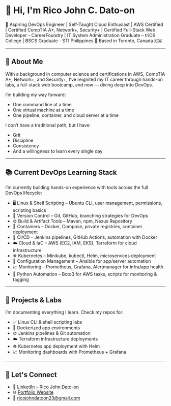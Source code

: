 # 👋 Hi, I'm Rico John C. Dato-on

🎯 Aspiring DevOps Engineer | Self-Taught Cloud Enthusiast | AWS Certified | Certified CompTIA A+, Network+, Security+ | Certified Full-Stack Web Developer - CareerFoundry | IT System Administration Graduate – triOS College | BSCS Graduate - STI Philippines
📍 Based in Toronto, Canada 🇨🇦  

---

## 🚀 About Me

With a background in computer science and certifications in AWS, CompTIA A+, Network+, and Security+, I’ve reignited my IT career through hands-on labs, a full-stack web bootcamp, and now — diving deep into DevOps.

I’m building my way forward:
- One command line at a time  
- One virtual machine at a time  
- One pipeline, container, and cloud server at a time

I don’t have a traditional path, but I have:
- Grit  
- Discipline  
- Consistency  
- And a willingness to learn every single day

---

## 📚 Current DevOps Learning Stack

I’m currently building hands-on experience with tools across the full DevOps lifecycle:

- 🖥️ Linux & Shell Scripting – Ubuntu CLI, user management, permissions, scripting basics
- 🧠 Version Control – Git, GitHub, branching strategies for DevOps
- ⚙️ Build & Artifact Tools – Maven, npm, Nexus Repository
- 🐳 Containers – Docker, Compose, private registries, container deployment
- 🔁 CI/CD – Jenkins pipelines, GitHub Actions, automation with Docker
- ☁️ Cloud & IaC – AWS (EC2, IAM, EKS), Terraform for cloud infrastructure
- ☸️ Kubernetes – Minikube, kubectl, Helm, microservices deployment
- 🧾 Configuration Management – Ansible for app/server automation
- 📈 Monitoring – Prometheus, Grafana, Alertmanager for infra/app health
- 🐍 Python Automation – Boto3 for AWS tasks, scripts for monitoring & tagging

---

## 📘 Projects & Labs

I’m documenting everything I learn. Check my repos for:

- ✅ Linux CLI & shell scripting labs  
- 🐳 Dockerized app environments  
- ⚙️ Jenkins pipelines & Git automation  
- ☁️ Terraform infrastructure deployments  
- ☸️ Kubernetes app deployment with Helm  
- 📈 Monitoring dashboards with Prometheus + Grafana  

---

## 💬 Let's Connect

- 🔗 [LinkedIn – Rico John Dato-on](https://www.linkedin.com/in/rico-john-dato-on)
- 🌐 [Portfolio Website](https://ricodatoon.netlify.app)
- 📧 ricojohndatoon23@gmail.com
